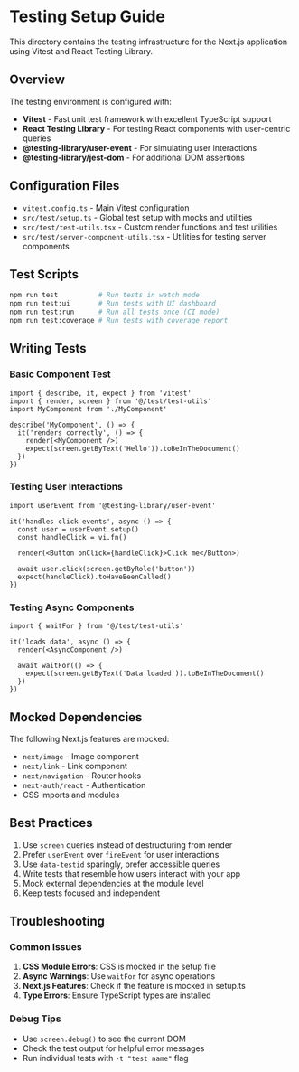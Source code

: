 # Testing Setup Guide

This directory contains the testing infrastructure for the Next.js application using Vitest and React Testing Library.

## Overview

The testing environment is configured with:
- **Vitest** - Fast unit test framework with excellent TypeScript support
- **React Testing Library** - For testing React components with user-centric queries
- **@testing-library/user-event** - For simulating user interactions
- **@testing-library/jest-dom** - For additional DOM assertions

## Configuration Files

- `vitest.config.ts` - Main Vitest configuration
- `src/test/setup.ts` - Global test setup with mocks and utilities
- `src/test/test-utils.tsx` - Custom render functions and test utilities
- `src/test/server-component-utils.tsx` - Utilities for testing server components

## Test Scripts

```bash
npm run test          # Run tests in watch mode
npm run test:ui       # Run tests with UI dashboard
npm run test:run      # Run all tests once (CI mode)
npm run test:coverage # Run tests with coverage report
```

## Writing Tests

### Basic Component Test

```tsx
import { describe, it, expect } from 'vitest'
import { render, screen } from '@/test/test-utils'
import MyComponent from './MyComponent'

describe('MyComponent', () => {
  it('renders correctly', () => {
    render(<MyComponent />)
    expect(screen.getByText('Hello')).toBeInTheDocument()
  })
})
```

### Testing User Interactions

```tsx
import userEvent from '@testing-library/user-event'

it('handles click events', async () => {
  const user = userEvent.setup()
  const handleClick = vi.fn()
  
  render(<Button onClick={handleClick}>Click me</Button>)
  
  await user.click(screen.getByRole('button'))
  expect(handleClick).toHaveBeenCalled()
})
```

### Testing Async Components

```tsx
import { waitFor } from '@/test/test-utils'

it('loads data', async () => {
  render(<AsyncComponent />)
  
  await waitFor(() => {
    expect(screen.getByText('Data loaded')).toBeInTheDocument()
  })
})
```

## Mocked Dependencies

The following Next.js features are mocked:
- `next/image` - Image component
- `next/link` - Link component
- `next/navigation` - Router hooks
- `next-auth/react` - Authentication
- CSS imports and modules

## Best Practices

1. Use `screen` queries instead of destructuring from render
2. Prefer `userEvent` over `fireEvent` for user interactions
3. Use `data-testid` sparingly, prefer accessible queries
4. Write tests that resemble how users interact with your app
5. Mock external dependencies at the module level
6. Keep tests focused and independent

## Troubleshooting

### Common Issues

1. **CSS Module Errors**: CSS is mocked in the setup file
2. **Async Warnings**: Use `waitFor` for async operations
3. **Next.js Features**: Check if the feature is mocked in setup.ts
4. **Type Errors**: Ensure TypeScript types are installed

### Debug Tips

- Use `screen.debug()` to see the current DOM
- Check the test output for helpful error messages
- Run individual tests with `-t "test name"` flag